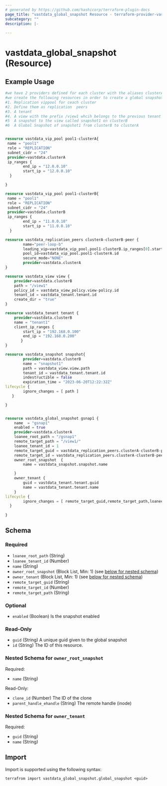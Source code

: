 ```yaml
---
# generated by https://github.com/hashicorp/terraform-plugin-docs
page_title: "vastdata_global_snapshot Resource - terraform-provider-vastdata"
subcategory: ""
description: |-
  
---
```


# vastdata_global_snapshot (Resource)



## Example Usage

```terraform
#we have 2 providers defined for each cluster with the aliases clusterA & clusterB
#we create the following resources in order to create a global snapshot
#1. Replication vippool for ceach cluster
#2. Define them as replication  peers
#3. A tenant 
#4. A view with the prefix /view1 whcih belongs to the previous tenant just created
#5  A snapshot to the view called snapshot1 on clusterB
#6  A Global Snapshot of snapshot1 from clusterB to clusterA


resource vastdata_vip_pool pool1-clusterA{
 name = "pool1"
 role = "REPLICATION"
 subnet_cidr = "24"
 provider=vastdata.clusterA
 ip_ranges {
        end_ip = "12.0.0.10"
        start_ip = "12.0.0.10"
  }

}

resource vastdata_vip_pool pool1-clusterB{
 name = "pool1"
 role = "REPLICATION"
 subnet_cidr = "24"
 provider=vastdata.clusterB
 ip_ranges {
        end_ip = "11.0.0.10"
        start_ip = "11.0.0.10"
  }

resource vastdata_replication_peers clusterA-clusterB-peer {
        name="peer-loop-b"
        leading_vip=vastdata_vip_pool.pool1-clusterB.ip_ranges[0].start_ip
        pool_id=vastdata_vip_pool.pool1-clusterA.id
        secure_mode="NONE"
        provider=vastdata.clusterA
} 

resource vastdata_view view {
	provider=vastdata.clusterB
	path = "/view1"
	policy_id = vastdata_view_policy.view-policy.id
	tenant_id = vastdata_tenant.tenant.id
	create_dir = "true"
}

resource vastdata_tenant tenant {
	provider=vastdata.clusterB
	name = "tenant1"
	client_ip_ranges {
		start_ip = "192.168.0.100"
		end_ip = "192.168.0.200"
	   }
}

resource vastdata_snapshot snapshot{
        provider=vastdata.clusterB
        name = "snapshot1"
        path = vastdata_view.view.path
        tenant_id = vastdata_tenant.tenant.id
        indestructible = false
        expiration_time = "2023-06-20T12:22:32Z"
lifecycle {
        ignore_changes = [ path ] 
   }

}


resource vastdata_global_snapshot gsnap1 {
	name  = "gsnap1"
	enabled = true
	provider=vastdata.clusterA
	loanee_root_path = "/gsnap1"
	remote_target_path = "/view1/"
	loanee_tenant_id = 1
	remote_target_guid = vastdata_replication_peers.clusterA-clusterB-peer.guid
	remote_target_id = vastdata_replication_peers.clusterA-clusterB-peer.id
	owner_root_snapshot  {
		name = vastdata_snapshot.snapshot.name

	}
	owner_tenant {
		guid = vastdata_tenant.tenant.guid
		name = vastdata_tenant.tenant.name
	}
lifecycle {
        ignore_changes = [ remote_target_guid,remote_target_path,loanee_root_path ]
  }
 
}
```

<!-- schema generated by tfplugindocs -->
## Schema

### Required

- `loanee_root_path` (String)
- `loanee_tenant_id` (Number)
- `name` (String)
- `owner_root_snapshot` (Block List, Min: 1) (see [below for nested schema](#nestedblock--owner_root_snapshot))
- `owner_tenant` (Block List, Min: 1) (see [below for nested schema](#nestedblock--owner_tenant))
- `remote_target_guid` (String)
- `remote_target_id` (Number)
- `remote_target_path` (String)

### Optional

- `enabled` (Boolean) Is the snapshot enabled

### Read-Only

- `guid` (String) A unique guid given to the global snapshot
- `id` (String) The ID of this resource.

<a id="nestedblock--owner_root_snapshot"></a>
### Nested Schema for `owner_root_snapshot`

Required:

- `name` (String)

Read-Only:

- `clone_id` (Number) The ID of the clone
- `parent_handle_ehandle` (String) The remote handle (inode)


<a id="nestedblock--owner_tenant"></a>
### Nested Schema for `owner_tenant`

Required:

- `guid` (String)
- `name` (String)

## Import

Import is supported using the following syntax:

```shell
terrafrom import vastdata_global_snapshot.global_snapshot <guid>
```
